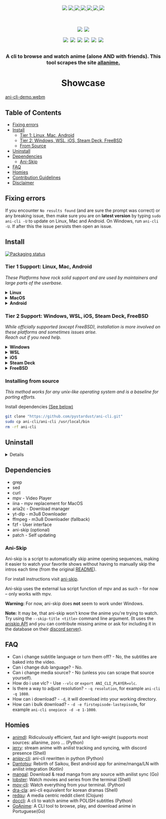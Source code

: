 <p align=center>
<br>
<a href="http://makeapullrequest.com"><img src="https://img.shields.io/badge/PRs-welcome-brightgreen.svg"></a>
<a href="#Linux"><img src="https://img.shields.io/badge/os-linux-brightgreen">
<a href="#MacOS"><img src="https://img.shields.io/badge/os-mac-brightgreen">
<a href="#Android"><img src="https://img.shields.io/badge/os-android-brightgreen">
<a href="#Windows"><img src="https://img.shields.io/badge/os-windows-yellowgreen">
<a href="#iOS"><img src="https://img.shields.io/badge/os-ios-yellow">
<a href="#Steam-deck"><img src="https://img.shields.io/badge/os-steamdeck-yellow">
<br>
<h1 align="center">
<a href="https://discord.gg/aqu7GpqVmR"><img src="https://invidget.switchblade.xyz/aqu7GpqVmR"></a>
<a href="matrix.md"><img src="/.assets/matrix-logo.svg" height=110></a>
<br>
<a href="https://github.com/port19x"><img src="https://img.shields.io/badge/lead-port19x-lightblue"></a>
<a href="https://github.com/CoolnsX"><img src="https://img.shields.io/badge/maintainer-CoolnsX-blue"></a>
<a href="https://github.com/justchokingaround"><img src="https://img.shields.io/badge/maintainer-justchokingaround-blue"></a>
<a href="https://github.com/Derisis13"><img src="https://img.shields.io/badge/maintainer-Derisis13-blue"></a>
<a href="https://github.com/71zenith"><img src="https://img.shields.io/badge/maintainer-71zenith-blue"></a>
<a href="https://github.com/ykhan21"><img src="https://img.shields.io/badge/maintainer-ykhan21-blue"></a>

</p>

<h3 align="center">
A cli to browse and watch anime (alone AND with friends). This tool scrapes the site <a href="https://allanime.to/">allanime.</a>
</h3>

<h1 align="center">
	Showcase
</h1>

[ani-cli-demo.webm](https://user-images.githubusercontent.com/44473782/224679247-0856e652-f187-4865-bbcf-5a8e5cf830da.webm)

## Table of Contents

- [Fixing errors](#fixing-errors)
- [Install](#install)
  - [Tier 1: Linux, Mac, Android](#tier-1-support-linux-mac-android)
  - [Tier 2: Windows, WSL, iOS, Steam Deck, FreeBSD](#tier-2-support-windows-wsl-ios-steam-deck-FreeBSD)
  - [From Source](#installing-from-source)
- [Uninstall](#uninstall)
- [Dependencies](#dependencies-1)
  - [Ani-Skip](#ani-skip)
- [FAQ](#faq)
- [Homies](#homies)
- [Contribution Guidelines](./CONTRIBUTING.md)
- [Disclaimer](./disclaimer.md)

## Fixing errors

If you encounter `No results found` (and are sure the prompt was correct) or any breaking issue, then make sure you are on **latest version** by typing
`sudo ani-cli -U` to update on Linux, Mac and Android. On Windows, run `ani-cli -U`.
If after this the issue persists then open an issue.

## Install

[![Packaging status](https://repology.org/badge/vertical-allrepos/ani-cli.svg?minversion=4.0)](https://repology.org/project/ani-cli/versions)

### Tier 1 Support: Linux, Mac, Android

*These Platforms have rock solid support and are used by maintainers and large parts of the userbase.*

<details><summary><b>Linux</b></summary>

#### Native Packages

*Native packages have a more robust update cycle, but sometimes they are slow to upgrade. \
If the one for your platform is up-to-date we suggest going with it.*

<details><summary>Debian 13/unstable</summary>

```sh
sudo apt install ani-cli
```
</details>

<details><summary>Fedora</summary>

To install mpv (and vlc) you need _RPM Fusion free_ enabled. Simply follow the instructions here: https://rpmfusion.org/Configuration
To be able to install syncplay, you'll need to enable this copr repo (instructions included): https://copr.fedorainfracloud.org/coprs/batmanfeynman/syncplay/.

To install ani-cli:
```sh
sudo dnf copr enable derisis13/ani-cli
sudo dnf install ani-cli
```
*If for your distro uses rpm and you would like to see a native package, open an issue.*

</details><details><summary>Arch</summary>

Build and install from the AUR:
```sh
yay -S ani-cli
```
Also consider `ani-cli-git`

</details><details><summary>Gentoo</summary>

Build and install from the GURU:
```sh
sudo eselect repository enable guru
sudo emaint sync -r guru
sudo emerge -a ani-cli
```
Consider using the 9999 ebuild.
```sh
sudo emerge -a =app-misc/ani-cli-9999
```

</details><details><summary>OpenSuse</summary>

On Suse the provided MPV and VLC packages are missing features that are used by ani-cli. The only required is the "Only Essentials" repository which has versions for each Suse release.
You can find instructions on this [here](https://en.opensuse.org/Additional_package_repositories#Packman).

To add the ani-cli copr repo, update then install ani-cli run (on both versions):
```sh
zypper addrepo https://download.copr.fedorainfracloud.org/results/derisis13/ani-cli/opensuse-tumbleweed-x86_64/ ani-cli
zypper dup
zypper install ani-cli
```
You'll get a warning about `Signature verification failed [4-Signatures public key is not available]` but this can be ignored from the prompt.

*Note: package is noarch, so any architecture should work, even though the repo is labelled x86-64*

</details></details><details><summary><b>MacOS</b></summary>

Install dependencies [(See below)](#dependencies-1)

Install [HomeBrew](https://docs.brew.sh/Installation) if not installed.

```sh
git clone "https://github.com/pystardust/ani-cli.git" && cd ./ani-cli
cp ./ani-cli "$(brew --prefix)"/bin
cd .. && rm -rf ./ani-cli
```

*To install (with Homebrew) the dependencies required on Mac OS, you can run:*

```sh
brew install curl grep aria2 ffmpeg git fzf yt-dlp && \
brew install --cask iina
```
*Why iina and not mpv? Drop-in replacement for mpv for MacOS. Integrates well with OSX UI. Excellent support for M1. Open Source.*

</details><details><summary><b>Android</b></summary>

Install termux [(Guide)](https://termux.com/)

#### Termux package

```sh
pkg up -y
pkg install ani-cli
```
If you're using Android 14 make sure to run this due to [#1206](https://github.com/pystardust/ani-cli/issues/1206):
```sh
pkg install termux-am
```

For players you can use the apk (playstore/fdroid) versions of mpv and vlc. Note that these cannot be checked from termux so a warning is generated when checking dependencies.

</details>

### Tier 2 Support: Windows, WSL, iOS, Steam Deck, FreeBSD

*While officially supported (except FreeBSD), installation is more involved on these platforms and sometimes issues arise. \
Reach out if you need help.*

<details><summary><b>Windows</b></summary>

`ani-cli` is on scoop. Please read further for setup instructions.

We will set up the bash.exe that comes with Git for Windows to be used with Windows Terminal. You may use terminals such as Wezterm or Alacritty, but this guide only covers Windows Terminal. The Git Bash terminal (i.e., mintty) [has problems with fzf](#windows-known-problems-and-solutions).

First, you'll need to install the scoop package manager. [(Install)](https://scoop.sh/) Follow **quickstart**.

Next, get Windows Terminal. It comes preinstalled on Windows 11. If you do not have it, install it by running the following commands in powershell.

```sh
scoop bucket add extras
scoop install extras/windows-terminal
```

Next, get git. If you have it, please update it. If you do not already have it, install it by running `scoop install git` in powershell.

Ensure that Git Bash is present in the Windows Terminal tab drop down, as shown below.

![windows-terminal-git-bash-1.png](.assets/windows-terminal-git-bash-1.png)

If it is not there, please add it. To add it, first click the drop-down button beside the new tab button (shown above).

Then, navigate to `Settings > Profiles > Add a new profile`. Click `+ New empty profile`.

![windows-terminal-git-bash-2.png](.assets/windows-terminal-git-bash-2.png)

Next:
- If you installed git with scoop: Set *Name* as "Git Bash", set *Command line* as `%GIT_INSTALL_ROOT%\bin\bash.exe -i -l`, and set *Icon* as `%GIT_INSTALL_ROOT%\mingw64\share\git\git-for-windows.ico`.
- If you installed git by other means: Set *Name* as "Git Bash", set *Command line* as `C:\Program Files\Git\bin\bash.exe -i -l`, and set *Icon* as `C:\Program Files\Git\mingw64\share\git\git-for-windows.ico`.

Next, set *Starting Directory* to `%USERPROFILE%`, and ensure that *Hide profile from dropdown* is set to "Off" (otherwise you won't be able to see this profile in the drop down).

![windows-terminal-git-bash-3.png](.assets/windows-terminal-git-bash-3.png)

Now save your changes.

You will use this profile to run `ani-cli` in this bash shell.
Under Startup in Windows Terminal Settings, you may set this profile as the default so that you do not have to switch to it every time you want to run `ani-cli`.

![windows-terminal-git-bash-4.png](.assets/windows-terminal-git-bash-4.png)

Now restart Windows Terminal. In the Git Bash profile, install `ani-cli` by running the following commands.

```sh
scoop bucket add extras
scoop install ani-cli
```

Next, install its dependencies.

```sh
scoop bucket add extras
scoop install fzf ffmpeg mpv
```

Consider also installing `yt-dlp` and `aria2` for downloading to work.

Restart Windows Terminal. Go to the Git Bash profile and update `ani-cli` with `ani-cli -U`. You will use this keep ani-cli up-to-date.

Now you can use ani-cli. Read the output of `ani-cli -h` for more help.

#### Windows: Known Problems and Solutions

If you have a problem, please update ani-cli to the latest version with `ani-cli -U`. If you still have a problem, please read further.

- Stuck in "Search anime:". This shouldn't happen if you are using the Windows Terminal + Bash setup described above. It happens if you are using the Git Bash terminal (i.e., the mintty terminal). This is a problem between fzf and mintty, which should be resolved in future versions of fzf. For the time being, either use the Windows Terminal setup described above or, if you are dead-set on using the mintty terminal, run `export MSYS=enable_pcon` before running ani-cli.
- "No such file or directory" or WSL-related errors: This shouldn't happen if you are using the Window Terminal + Bash setup described above. This happens if you run ani-cli in powershell or cmd. This is due WSL's bash.exe being called instead of Git for Windows' bash.exe in `%USERPROFILE%\scoop\shims\ani-cli.cmd`. If you must use powershell or cmd, edit the `%USERPROFILE%\scoop\shims\ani-cli.cmd` file. In File Explorer, go to the `C:\Users\USERNAME\scoop\shims` directory and open the `ani-cli.cmd` file with notepad. Next:
    - If you installed git with scoop, replace `@bash` with `@"%GIT_INSTALL_ROOT%\bin\bash.exe"`, or
    - If you installed git by other means, replace `@bash` with `@"C:\Program Files\Git\bin\bash.exe"`.
This should be fixed if the ani-cli scoop manifest gets updated in [this PR](https://github.com/ScoopInstaller/Extras/pull/13342).
- curl can cause issues. ani-cli has been tested unsuccessfully with curl `7.83.1` and successfully with `7.86.0`. If you run into issues, try installing a newer one with scoop.
- If you installed mpv with scoop, your mpv configuration will get read from `C:\Users\USERNAME\scoop\apps\mpv\current\portable_config`. See [the mpv documentation](https://mpv.io/manual/stable/) regarding `portable_config` for more details.

</details><details><summary><b>WSL</b></summary>

Follow the installation instructions of your Linux distribution.

Note that the media player (mpv or vlc) will need to be installed on Windows, not WSL. See the justification for this in the comment [(here)](https://github.com/pystardust/ani-cli/issues/1266#issuecomment-1926945757). Instructions on how to use the media player from WSL instead are also included in the linked comment.

When installing the media player on Windows, make sure that it is on the Windows Path. An easy way to ensure this is to download the media player with a package manager (on Windows, not WSL) such as scoop.

</details><details><summary><b>iOS</b></summary>

Install iSH and VLC from the app store.

Make sure apk is updated using
```apk update; apk upgrade```
then run this:
```sh
apk add grep sed curl fzf git aria2 ncurses
apk add ffmpeg
git clone --depth 1 https://github.com/pystardust/ani-cli ~/.ani-cli
cp ~/.ani-cli/ani-cli /usr/local/bin/ani-cli
chmod +x /usr/local/bin/ani-cli
rm -rf ~/.ani-cli
```
note that downloading is going to be very slow. This is an iSH issue, not an ani-cli issue.
</details>

<details><summary><b>Steam Deck</b></summary>

#### Copypaste script:

* Switch to Desktop mode (`STEAM` Button > Power > Switch to Desktop)
* Open `Konsole` (Steam Deck Icon in bottom left corner > System > Konsole)
* Copy the script, paste it in the CLI and press Enter("A" button on Steam Deck)

```sh
[ ! -d ~/.local/bin ] && mkdir ~/.local/bin && echo "export PATH=$HOME/.local/bin:\$PATH" >> ".$(echo $SHELL | sed -nE "s|.*/(.*)\$|\1|p")rc"

git clone --depth 1 https://github.com/junegunn/fzf.git ~/.fzf
~/.fzf/install

mkdir ~/.aria2c
curl -o ~/.aria2c/aria2-1.36.0.tar.bz2 https://github.com/q3aql/aria2-static-builds/releases/download/v1.36.0/aria2-1.36.0-linux-gnu-64bit-build1.tar.bz2
tar xvf ~/.aria2c/aria2-1.36.0.tar.bz2 -C ~/.aria2c/
cp ~/.aria2c/aria2-1.36.0-linux-gnu-64bit-build1/aria2c ~/.local/bin/
chmod +x ~/.local/bin/aria2c

curl -L https://github.com/yt-dlp/yt-dlp/releases/latest/download/yt-dlp -o ~/.local/bin/yt-dlp
chmod +x ~/.local/bin/yt-dlp

mkdir ~/.patch
curl -o ~/.patch/patch.tar.zst https://mirror.sunred.org/archlinux/core/os/x86_64/patch-2.7.6-10-x86_64.pkg.tar.zst
tar xvf ~/.patch/patch.tar.zst -C ~/.patch/
cp ~/.patch/usr/bin/patch ~/.local/bin/

git clone https://github.com/pystardust/ani-cli.git ~/.ani-cli
cp ~/.ani-cli/ani-cli ~/.local/bin/

flatpak install io.mpv.Mpv
```
press enter("A" button on Steam Deck) on questions

#### Installation in steps:

##### Install mpv (Flatpak version):

```sh
flatpak install io.mpv.Mpv
```
press enter("A" button on Steam Deck) on questions

##### Install [fzf](https://github.com/junegunn/fzf):

```sh
git clone --depth 1 https://github.com/junegunn/fzf.git ~/.fzf
~/.fzf/install
```
press enter("A" button on Steam Deck) on questions

##### Make a ~/.local/bin folder if doesn't exist and add it to $PATH

```sh
[ ! -d ~/.local/bin ] && mkdir ~/.local/bin && echo "export PATH=$HOME/.local/bin:\$PATH" >> ".$(echo $SHELL | sed -nE "s|.*/(.*)\$|\1|p")rc"
```

##### Install [aria2](https://github.com/aria2/aria2) (needed for download feature only):

```sh
mkdir ~/.aria2c
curl -o ~/.aria2c/aria2-1.36.0.tar.bz2 https://github.com/q3aql/aria2-static-builds/releases/download/v1.36.0/aria2-1.36.0-linux-gnu-64bit-build1.tar.bz2
tar xvf ~/.aria2c/aria2-1.36.0.tar.bz2 -C ~/.aria2c/
cp ~/.aria2c/aria2-1.36.0-linux-gnu-64bit-build1/aria2c ~/.local/bin/
chmod +x ~/.local/bin/aria2c
```

##### Install [yt-dlp](https://github.com/yt-dlp/yt-dlp) (needed for download feature only):

```sh
curl -L https://github.com/yt-dlp/yt-dlp/releases/latest/download/yt-dlp -o ~/.local/bin/yt-dlp
chmod +x ~/.local/bin/yt-dlp
```

##### Install [patch](https://savannah.gnu.org/projects/patch/) (needed for self-update feature [ -U ] ):

```sh
mkdir ~/.patch
curl -o ~/.patch/patch.tar.zst https://mirror.sunred.org/archlinux/core/os/x86_64/patch-2.7.6-10-x86_64.pkg.tar.zst
tar xvf ~/.patch/patch.tar.zst -C ~/.patch/
cp ~/.patch/usr/bin/patch ~/.local/bin/
```

##### Install ani-cli:

```sh
git clone https://github.com/pystardust/ani-cli.git ~/.ani-cli
cp ~/.ani-cli/ani-cli ~/.local/bin/
```

##### Optional: add desktop entry:

```
echo '[Desktop Entry]
Encoding=UTF-8
Type=Application
Exec=bash -c "source $HOME/.'$(echo $SHELL | sed -nE "s|.*/(.*)\$|\1|p")'rc && konsole --fullscreen -e ani-cli"
Name=ani-cli' > $HOME/.local/share/applications/ani-cli.desktop
```
The .desktop entry will allow to start ani-cli in Konsole directly from "Gaming Mode"
In Steam Desktop app:
`Add game` > `Add a non-steam game` > tick a box for `ani-cli` > `Add selected programs`
</details>

<details><summary><b>FreeBSD</b></summary>

#### Copypaste script:

```sh
sudo pkg install mpv fzf aria2 yt-dlp patch git
git clone "https://github.com/pystardust/ani-cli.git"
sudo cp ani-cli/ani-cli /usr/local/bin
rm -rf ani-cli
```

#### Installation in steps:

##### Install dependencies:

```sh
sudo pkg install mpv fzf aria2 yt-dlp patch
```

##### Install ani-cli:

install git if you haven't already

```sh
sudo pkg install git
```

install from source:

```sh
git clone "https://github.com/pystardust/ani-cli.git"
sudo cp ani-cli/ani-cli /usr/local/bin
rm -rf ani-cli
```

</details>

### Installing from source

*This method works for any unix-like operating system and is a baseline for porting efforts.*

Install dependencies [(See below)](#dependencies-1)

```sh
git clone "https://github.com/pystardust/ani-cli.git"
sudo cp ani-cli/ani-cli /usr/local/bin
rm -rf ani-cli
```

## Uninstall

<details>

* apt:
```sh
sudo apt remove ani-cli
# to remove the repository from apt
sudo rm -f /etc/apt/trusted.gpg.d/ani-cli.asc /etc/apt/sources.list.d/ani-cli-debian.list
```
* dnf:
```sh
sudo dnf remove ani-cli      # for ani-cli
# disable the repo in dnf
dnf copr disable derisis13/ani-cli
```
You might want to uninstall RPM fusion if you don't use it otherwise
* zypper:
```sh
zypper remove ani-cli
zypper removerepo ani-cli
```
You might want to remove `packman-essentials` if you don't need it otherwise
* AUR:
```sh
yay -R ani-cli
```
* Scoop:
```sh
scoop uninstall ani-cli
```
* Linux:
```sh
sudo rm "/usr/local/bin/ani-cli"
```
* Mac:
```sh
rm "$(brew --prefix)/bin/ani-cli"
```
* Windows:
In **Git Bash** run (as administrator):
```sh
rm "/usr/bin/ani-cli"
```
* Termux package
```sh
pkg remove ani-cli
```
* Android:
```sh
rm "$PREFIX/bin/ani-cli"
```
* Steam Deck
```sh
rm "~/.local/bin/ani-cli"
rm -rf ~/.ani-cli
```
optionally: remove dependencies:
```sh
rm ~/.local/bin/aria2c
rm ~/.local/bin/yt-dlp
rm -rf "~/.aria2"
rm -rf "~/.fzf"
flatpak uninstall io.mpv.Mpv
```
* iOS
```
rm -rf /usr/local/bin/ani-cli
```
To uninstall other dependencies:
```
apk del grep sed curl fzf git aria2 ffmpeg ncurses
```

</details>

## Dependencies

- grep
- sed
- curl
- mpv - Video Player
- iina - mpv replacement for MacOS
- aria2c - Download manager
- yt-dlp - m3u8 Downloader
- ffmpeg - m3u8 Downloader (fallback)
- fzf - User interface
- ani-skip (optional)
- patch - Self updating

### Ani-Skip

Ani-skip is a script to automatically skip anime opening sequences, making it easier to watch your favorite shows without having to manually skip the intros each time (from the original [README](https://github.com/synacktraa/ani-skip/tree/master#a-script-to-automatically-skip-anime-opening-sequences-making-it-easier-to-watch-your-favorite-shows-without-having-to-manually-skip-the-intros-each-time)).

For install instructions visit [ani-skip](https://github.com/synacktraa/ani-skip).

Ani-skip uses the external lua script function of mpv and as such – for now – only works with mpv.

**Warning:** For now, ani-skip does **not** seem to work under Windows.

**Note:** It may be, that ani-skip won't know the anime you're trying to watch. Try using the `--skip-title <title>` command line argument. (It uses the [aniskip API](https://github.com/lexesjan/typescript-aniskip-extension/tree/main/src/api/aniskip-http-client) and you can contribute missing anime or ask for including it in the database on their [discord server](https://discord.com/invite/UqT55CbrbE)).

## FAQ
- Can i change subtitle language or turn them off? - No, the subtitles are baked into the video.
- Can i change dub language? - No.
- Can i change media source? - No (unless you can scrape that source yourself).
- How do i use vlc? - Use `--vlc` or `export ANI_CLI_PLAYER=vlc`.
- Is there a way to adjust resolution? - `-q resolution`, for example `ani-cli -q 1080`.
- How can i download? - `-d`, it will download into your working directory.
- How can i bulk download? - `-d -e firstepisode-lastepisode`, for example `ani-cli onepiece -d -e 1-1000`.

## Homies

* [animdl](https://github.com/justfoolingaround/animdl): Ridiculously efficient, fast and light-weight (supports most sources: allanime, zoro ... (Python)
* [jerry](https://github.com/justchokingaround/jerry): stream anime with anilist tracking and syncing, with discord presence (Shell)
* [anipy-cli](https://github.com/sdaqo/anipy-cli): ani-cli rewritten in python (Python)
* [Dantotsu](https://github.com/rebelonion/Dantotsu): Rebirth of Saikou, Best android app for anime/manga/LN with anilist integration (Kotlin)
* [mangal](https://github.com/metafates/mangal): Download & read manga from any source with anilist sync (Go)
* [lobster](https://github.com/justchokingaround/lobster): Watch movies and series from the terminal (Shell)
* [mov-cli](https://github.com/mov-cli/mov-cli): Watch everything from your terminal. (Python)
* [dra-cla](https://github.com/CoolnsX/dra-cla): ani-cli equivalent for korean dramas (Shell)
* [redqu](https://github.com/port19x/redqu):  A media centric reddit client (Clojure)
* [doccli](https://github.com/TowarzyszFatCat/doccli):  A cli to watch anime with POLISH subtitles (Python)
* [GoAnime](https://github.com/alvarorichard/GoAnime): A CLI tool to browse, play, and download anime in Portuguese(Go)
